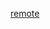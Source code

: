 [remote](https://raw.githubusercontent.com/DECODEproject/Zenroom/master/docs/website/docs/crypto.md)